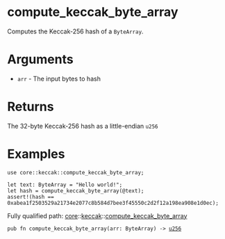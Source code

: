 # compute_keccak_byte_array

Computes the Keccak-256 hash of a `ByteArray`.
# Arguments

- `arr` - The input bytes to hash
# Returns

The 32-byte Keccak-256 hash as a little-endian `u256`
# Examples

```cairo
use core::keccak::compute_keccak_byte_array;

let text: ByteArray = "Hello world!";
let hash = compute_keccak_byte_array(@text);
assert!(hash == 0xabea1f2503529a21734e2077c8b584d7bee3f45550c2d2f12a198ea908e1d0ec);
```

Fully qualified path: [core](./core.md)::[keccak](./core-keccak.md)::[compute_keccak_byte_array](./core-keccak-compute_keccak_byte_array.md)

<pre><code class="language-cairo">pub fn compute_keccak_byte_array(arr: ByteArray) -&gt; <a href="core-integer-u256.html">u256</a></code></pre>

